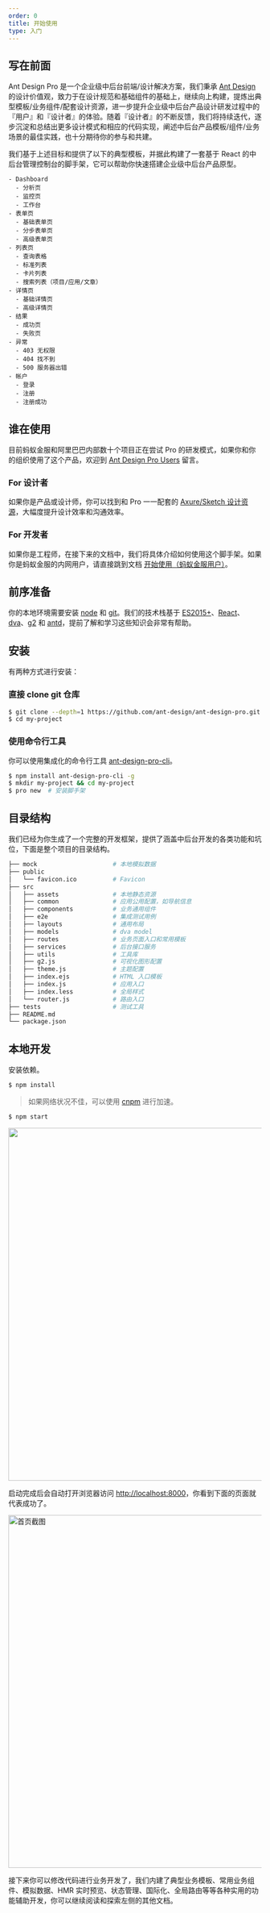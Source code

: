 ```yaml
---
order: 0
title: 开始使用
type: 入门
---
```


## 写在前面

Ant Design Pro 是一个企业级中后台前端/设计解决方案，我们秉承 [Ant Design](http://ant.design/) 的设计价值观，致力于在设计规范和基础组件的基础上，继续向上构建，提炼出典型模板/业务组件/配套设计资源，进一步提升企业级中后台产品设计研发过程中的『用户』和『设计者』的体验。随着『设计者』的不断反馈，我们将持续迭代，逐步沉淀和总结出更多设计模式和相应的代码实现，阐述中后台产品模板/组件/业务场景的最佳实践，也十分期待你的参与和共建。

我们基于上述目标和提供了以下的典型模板，并据此构建了一套基于 React 的中后台管理控制台的脚手架，它可以帮助你快速搭建企业级中后台产品原型。

```
- Dashboard
  - 分析页
  - 监控页
  - 工作台
- 表单页
  - 基础表单页
  - 分步表单页
  - 高级表单页
- 列表页
  - 查询表格
  - 标准列表
  - 卡片列表
  - 搜索列表（项目/应用/文章）
- 详情页
  - 基础详情页
  - 高级详情页
- 结果
  - 成功页
  - 失败页
- 异常
  - 403 无权限
  - 404 找不到
  - 500 服务器出错
- 帐户
  - 登录
  - 注册
  - 注册成功
```

## 谁在使用

目前蚂蚁金服和阿里巴巴内部数十个项目正在尝试 Pro 的研发模式，如果你和你的组织使用了这个产品，欢迎到 [Ant Design Pro Users](https://github.com/ant-design/ant-design-pro/issues/99) 留言。

### For 设计者

如果你是产品或设计师，你可以找到和 Pro 一一配套的 [Axure/Sketch 设计资源](/docs/resource)，大幅度提升设计效率和沟通效率。

### For 开发者

如果你是工程师，在接下来的文档中，我们将具体介绍如何使用这个脚手架。如果你是蚂蚁金服的内网用户，请直接跳到文档 [开始使用（蚂蚁金服用户）](https://pro.ant.design/docs/getting-start-inner-cn)。

## 前序准备

你的本地环境需要安装 [node](http://nodejs.org/) 和 [git](https://git-scm.com/)。我们的技术栈基于 [ES2015+](http://es6.ruanyifeng.com/)、[React](http://facebook.github.io/react/)、[dva](http://github.com/dvajs/dva)、[g2](https://antv.alipay.com/zh-cn/g2/3.x/index.html) 和 [antd](https://ant.design/docs/react/introduce-cn)，提前了解和学习这些知识会非常有帮助。

## 安装

有两种方式进行安装：

### 直接 clone git 仓库

```bash
$ git clone --depth=1 https://github.com/ant-design/ant-design-pro.git my-project
$ cd my-project
```

### 使用命令行工具

你可以使用集成化的命令行工具 [ant-design-pro-cli](https://github.com/ant-design/ant-design-pro-cli)。

```bash
$ npm install ant-design-pro-cli -g
$ mkdir my-project && cd my-project
$ pro new  # 安装脚手架
```

## 目录结构

我们已经为你生成了一个完整的开发框架，提供了涵盖中后台开发的各类功能和坑位，下面是整个项目的目录结构。

```bash
├── mock                     # 本地模拟数据
├── public
│   └── favicon.ico          # Favicon
├── src
│   ├── assets               # 本地静态资源
│   ├── common               # 应用公用配置，如导航信息
│   ├── components           # 业务通用组件
│   ├── e2e                  # 集成测试用例
│   ├── layouts              # 通用布局
│   ├── models               # dva model
│   ├── routes               # 业务页面入口和常用模板
│   ├── services             # 后台接口服务
│   ├── utils                # 工具库
│   ├── g2.js                # 可视化图形配置
│   ├── theme.js             # 主题配置
│   ├── index.ejs            # HTML 入口模板
│   ├── index.js             # 应用入口
│   ├── index.less           # 全局样式
│   └── router.js            # 路由入口
├── tests                    # 测试工具
├── README.md
└── package.json
```

## 本地开发

安装依赖。

```bash
$ npm install
```

> 如果网络状况不佳，可以使用 [cnpm](https://cnpmjs.org/) 进行加速。

```bash
$ npm start
```

<img src="https://gw.alipayobjects.com/zos/rmsportal/DaIsSQRbNkwOXbMDhqEx.png" width="700" />

启动完成后会自动打开浏览器访问 [http://localhost:8000](http://localhost:8000)，你看到下面的页面就代表成功了。

<img src="https://gw.alipayobjects.com/zos/rmsportal/psqyFTiRoXQeaNZdjppA.png" width="700" alt="首页截图" />

接下来你可以修改代码进行业务开发了，我们内建了典型业务模板、常用业务组件、模拟数据、HMR 实时预览、状态管理、国际化、全局路由等等各种实用的功能辅助开发，你可以继续阅读和探索左侧的其他文档。
